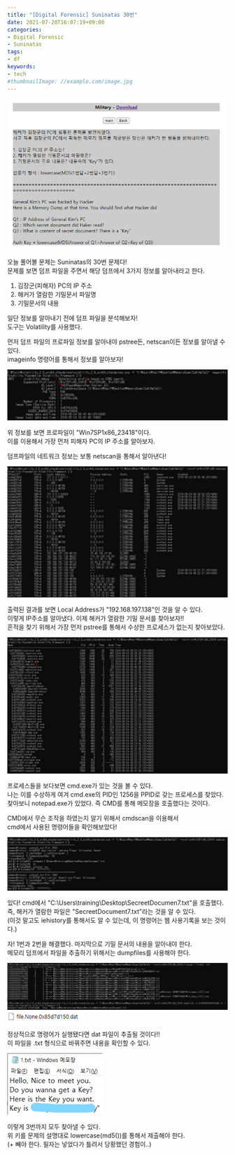 ```yaml
---
title: "[Digital Forensic] Suninatas 30번"
date: 2021-07-28T16:07:19+09:00
categories:
- Digital Forensic
- Suninatas
tags:
- df
keywords:
- tech
#thumbnailImage: //example.com/image.jpg
---
```


<!--more-->

![Problem](https://raw.githubusercontent.com/RoomRooms/blog/master/img/Digital%20Forensic/Suninatas/30/Problem.PNG)

오늘 풀어볼 문제는 Suninatas의 30번 문제다!  
문제를 보면 덤프 파일을 주면서 해당 덤프에서 3가지 정보를 알아내라고 한다.  

1. 김장군(피해자) PC의 IP 주소
2. 해커가 열람한 기밀문서 파일명
3. 기밀문서의 내용

일단 정보를 알아내기 전에 덤프 파일을 분석해보자!  
도구는 Volatility를 사용했다.  

먼저 덤프 파일의 프로파일 정보를 알아내야 pstree든, netscan이든 정보를 알아낼 수 있다.  
imageinfo 명령어를 통해서 정보를 알아보자!  

![imageinfo](https://raw.githubusercontent.com/RoomRooms/blog/master/img/Digital%20Forensic/Suninatas/30/imageinfo.PNG)

위 정보를 보면 프로파일이 \"Win7SP1x86_23418\"이다.  
이를 이용해서 가장 먼저 피해자 PC의 IP 주소를 알아보자.  

덤프파일의 네트워크 정보는 보통 netscan을 통해서 알아낸다!  

![netscan](https://raw.githubusercontent.com/RoomRooms/blog/master/img/Digital%20Forensic/Suninatas/30/netscan.PNG)

출력된 결과를 보면 Local Address가 \"192\.168\.197\.138\"인 것을 알 수 있다.  
이렇게 IP주소를 알아냈다. 이제 해커가 열람한 기밀 문서를 찾아보자!!    
흔적을 찾기 위해서 가장 먼저 pstree를 통해서 수상한 프로세스가 없는지 찾아보았다.  

![pstree](https://raw.githubusercontent.com/RoomRooms/blog/master/img/Digital%20Forensic/Suninatas/30/pstree.PNG)

프로세스들을 보다보면 cmd.exe가 있는 것을 볼 수 있다.  
나는 이를 수상하게 여겨 cmd.exe의 PID인 1256을 PPID로 갖는 프로세스를 찾았다.  
찾아보니 notepad.exe가 있었다. 즉 CMD를 통해 메모장을 호출했다는 것이다.  

CMD에서 무슨 조작을 하였는지 알기 위해서 cmdscan을 이용해서  
cmd에서 사용된 명령어들을 확인해보았다!  

![cmdscan](https://raw.githubusercontent.com/RoomRooms/blog/master/img/Digital%20Forensic/Suninatas/30/cmdscan.PNG)

있다! cmd에서 \"C\:\\Users\\training\\Desktop\\SecreetDocumen7\.txt\"을 호출했다.  
즉, 해커가 열람한 파일은 \"SecreetDocument7.txt\"라는 것을 알 수 있다.  
(이것 말고도 iehistory를 통해서도 알 수 있는데, 이 명령어는 웹 사용기록을 보는 것이다.)  

자! 1번과 2번을 해결했다. 마지막으로 기밀 문서의 내용을 알아내야 한다.  
메모리 덤프에서 파일을 추출하기 위해서는 dumpfiles를 사용해야 한다.  

![dumpfiles1](https://raw.githubusercontent.com/RoomRooms/blog/master/img/Digital%20Forensic/Suninatas/30/dumpfiles1.PNG)
![dumpfiles2](https://raw.githubusercontent.com/RoomRooms/blog/master/img/Digital%20Forensic/Suninatas/30/dumpfiles2.PNG)

정상적으로 명령어가 실행됐다면 dat 파일이 추출될 것이다!!  
이 파일을 .txt 형식으로 바꿔주면 내용을 확인할 수 있다.  

![key](https://raw.githubusercontent.com/RoomRooms/blog/master/img/Digital%20Forensic/Suninatas/30/key.jpg)

이렇게 3번까지 모두 찾아낼 수 있다.  
위 키를 문제의 설명대로 lowercase(md5())를 통해서 제출해야 한다.  
(\+ 빼야 한다. 필자는 넣었다가 틀려서 당황했던 경험이..)  
